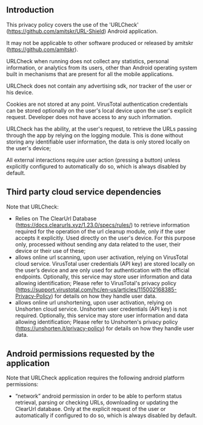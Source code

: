 
## Introduction
This privacy policy covers the use of the 'URLCheck' (https://github.com/amitskr/URL-Shield) Android application.

It may not be applicable to other software produced or released by amitskr (https://github.com/amitskr).

URLCheck when running does not collect any statistics, personal information, or analytics from its users, other than Android operating system built in mechanisms that are present for all the mobile applications.

URLCheck does not contain any advertising sdk, nor tracker of the user or his device.

Cookies are not stored at any point. VirusTotal authentication credentials can be stored optionally on the user's local device upon the user's explicit request. Developer does not have access to any such information.

URLCheck has the ability, at the user's request, to retrieve the URLs passing through the app by relying on the logging module. This is done without storing any identifiable user information, the data is only stored locally on the user's device;

All external interactions require user action (pressing a button) unless explicitly configured to automatically do so, which is always disabled by default.

## Third party cloud service dependencies

Note that URLCheck:

* Relies on The ClearUrl Database (https://docs.clearurls.xyz/1.23.0/specs/rules/) to retrieve information required for the operation of the url cleanup module, only if the user accepts it explicitly. Used directly on the user's device. For this purpose only, processed without sending any data related to the user, their device or their use of these;
* allows online url scanning, upon user activation, relying on VirusTotal cloud service. VirusTotal user credentials (API key) are stored locally on the user’s device and are only used for authentication with the official endpoints. Optionally, this service may store user information and data allowing identification; Please refer to VirusTotal's privacy policy (https://support.virustotal.com/hc/en-us/articles/115002168385-Privacy-Policy) for details on how they handle user data.
* allows online url unshortening, upon user activation, relying on Unshorten cloud service. Unshorten user credentials (API key) is not required. Optionally, this service may store user information and data allowing identification; Please refer to Unshorten's privacy policy (https://unshorten.it/privacy-policy) for details on how they handle user data.

 <!-- URLCheck specific licenses of libraries used in the application can be accessed from About section. - Not useful actually -->

## Android permissions requested by the application
Note that URLCheck application requires the following android platform permissions:

* “network” android permission in order to be able to perform status retrieval, parsing or checking URLs, downloading or updating the ClearUrl database. Only at the explicit request of the user or automatically if configured to do so, which is always disabled by default.
